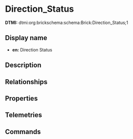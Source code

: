 # Direction_Status
**DTMI:** dtmi:org:brickschema:schema:Brick:Direction_Status;1
## Display name
- **en:** Direction Status
## Description
## Relationships
## Properties
## Telemetries
## Commands
